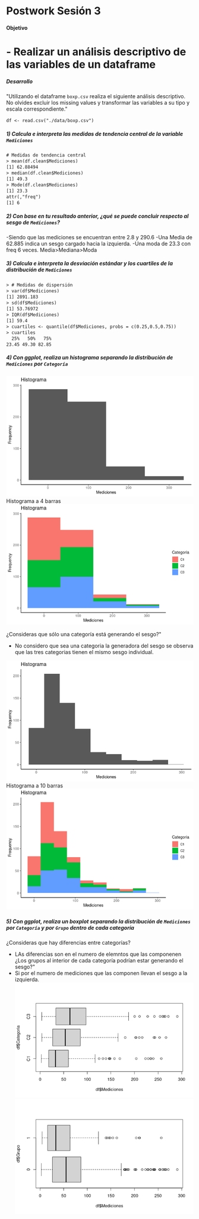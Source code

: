 # Postwork Sesión 3

#### Objetivo

# - Realizar un análisis descriptivo de las variables de un dataframe

##### Desarrollo

"Utilizando el dataframe `boxp.csv` realiza el siguiente análisis descriptivo. No olvides excluir los missing values y transformar las variables a su
tipo y escala correspondiente."

```
df <- read.csv("./data/boxp.csv")
```

##### 1) Calcula e interpreta las medidas de tendencia central de la variable `Mediciones`

```
# Medidas de tendencia central
> mean(df.clean$Mediciones)
[1] 62.88494
> median(df.clean$Mediciones)
[1] 49.3
> Mode(df.clean$Mediciones)
[1] 23.3
attr(,"freq")
[1] 6
```

##### 2) Con base en tu resultado anterior, ¿qué se puede concluir respecto al sesgo de `Mediciones`?

-Siendo que las mediciones se encuentran entre 2.8 y 290.6
-Una Media de 62.885 indica un sesgo cargado hacia la izquierda.
-Una moda de 23.3 con freq 6 veces.
Media>Mediana>Moda

##### 3) Calcula e interpreta la desviación estándar y los cuartiles de la distribución de `Mediciones`

```
> # Medidas de dispersión
> var(df$Mediciones)
[1] 2891.183
> sd(df$Mediciones)
[1] 53.76972
> IQR(df$Mediciones)
[1] 59.4
> cuartiles <- quantile(df$Mediciones, probs = c(0.25,0.5,0.75))
> cuartiles
  25%   50%   75% 
23.45 49.30 82.85 
```

##### 4) Con ggplot, realiza un histograma separando la distribución de `Mediciones` por `Categoría`

![ggplot histograma de mediciones monocolor](./assets/Rplot1.png)
Histograma a 4 barras
![ggplot histograma de mediciones a 4 barras](./assets/Rplot2.png)

¿Consideras que sólo una categoría está generando el sesgo?"

- No considero que sea una categoria la generadora del sesgo se observa que las tres categorias tienen el mismo sesgo individual.

![ggplot histograma de mediciones a 10 barras monocolor](./assets/Rplot3.png)
Histograma a 10 barras
![ggplot histograma de mediciones a 10 barras a color](./assets/Rplot4.png)

##### 5) Con ggplot, realiza un boxplot separando la distribución de `Mediciones` por `Categoría` y por `Grupo` dentro de cada categoría

 ¿Consideras que hay diferencias entre categorías?

- LAs diferencias son en el numero de elemntos que las componenen
 ¿Los grupos al interior de cada categoría
podrían estar generando el sesgo?"
- Si por el numero de mediciones que las componen llevan el sesgo a la izquierda.
![Boxplot con categorias](./assets/BoxPlot1.png)
![Boxplot con grupos](./assets/BoxPlot2.png)
